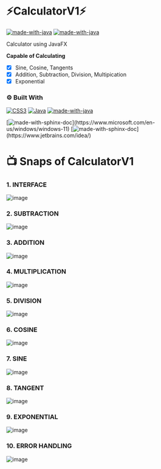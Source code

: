 # ⚡️CalculatorV1⚡️

[![made-with-java](https://img.shields.io/badge/JavaFX-%23ED8B00.svg)](https://openjfx.io)
[![made-with-java](https://img.shields.io/badge/SceneBuilder-%23ED8B00.svg)](https://openjfx.io)

Calculator using JavaFX

**Capable of Calculating** 
- [x] Sine, Cosine, Tangents
- [x] Addition, Subtraction, Division, Multipication
- [x] Exponential

### ⚙️ Built With

[![CSS3](https://img.shields.io/badge/CSS3-%231572B6.svg?style=plastic&logo=CSS3&logoColor=white)](https://www.w3.org/Style/CSS/Overview.en.html)
[![Java](https://img.shields.io/badge/Java-JDK%2016.0.1-%23ED8B00.svg?style=plastic&logo=java&logoColor=white)](https://www.java.com/en/)
[![made-with-java](https://img.shields.io/badge/JavaFX-SDK%2016-success.svg?style=plastic)](https://openjfx.io)

[![made-with-sphinx-doc](https://img.shields.io/badge/For-Windows-green.svg?)](https://www.microsoft.com/en-us/windows/windows-11)
[![made-with-sphinx-doc](https://img.shields.io/badge/Made%20With-IntelliJ%20IDEA-1f425f.svg?)](https://www.jetbrains.com/idea/)


# 📺 Snaps of CalculatorV1

### 1. INTERFACE
![image](https://user-images.githubusercontent.com/64683688/159217705-57fc0b17-f902-42f2-8e18-34b060c822db.png)

### 2. SUBTRACTION
![image](https://user-images.githubusercontent.com/64683688/159217761-fee47005-56df-49dd-825d-abc4210d8976.png)

### 3. ADDITION
![image](https://user-images.githubusercontent.com/64683688/159217797-d398e7f5-d685-4a87-80b6-41767db541d3.png)

### 4. MULTIPLICATION
![image](https://user-images.githubusercontent.com/64683688/159217832-464c9440-0b1d-4caa-9d63-4d633a0c228f.png)

### 5.	DIVISION
![image](https://user-images.githubusercontent.com/64683688/159217877-b40e0a98-c01b-4c0e-92c4-a6c59f5713cb.png)

### 6.	COSINE
![image](https://user-images.githubusercontent.com/64683688/159217957-cdacdfdb-c40a-4904-b6be-e2a0f9d815d5.png)

### 7.	SINE
![image](https://user-images.githubusercontent.com/64683688/159217996-5a6e51f6-63ec-420a-91d4-aab9698b96b5.png)

### 8.	TANGENT
![image](https://user-images.githubusercontent.com/64683688/159218056-6873c7dc-ca5a-440c-b81b-76882cb72f54.png)

### 9. EXPONENTIAL
![image](https://user-images.githubusercontent.com/64683688/159218113-803953cb-9798-4fb0-9bac-e675d59e9520.png)

### 10.	ERROR HANDLING
![image](https://user-images.githubusercontent.com/64683688/159218143-33b39087-aaec-4c6b-8710-df7e207a322f.png)
